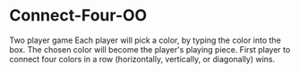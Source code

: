 # Connect-Four-OO
Two player game
Each player will pick a color, by typing the color into the box.
The chosen color will become the player's playing piece.
First player to connect four colors in a row (horizontally, vertically, or diagonally) wins.
